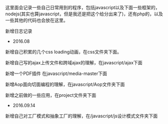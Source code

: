 这里面会记录一些自己日常用到的程序，包括javascript以及下面一些框架的，nodejs(其实也算javascript，但是我还是把这个给分出来了)，还有php的，以及一些其他的代码也会放在这里。
<BR>


新增日志记录

* 2016.08

新增自己积累的几个css loading动画，在css文件夹下面。

新增自己写的ajax上传文件和跨域ajax的理解，在javascript/ajax下面

新增一个PDF插件 在javascript/media-master下面

新增Aop面向切面编程的理解，在javascript/Aop文件夹下面

新增之前做的一些应用，在project文件夹下面

* 2016.09.14

新增自己对工厂模式和抽象工厂的理解，在/javascript/js设计模式文件夹下面
